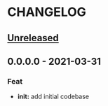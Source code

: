 # CHANGELOG

<a name="unreleased"></a>
## [Unreleased]


<a name="0.0.0.0"></a>
## 0.0.0.0 - 2021-03-31
### Feat
- **init:** add initial codebase


[Unreleased]: https://github.com/telostat/comprex/compare/0.0.0.0...HEAD
